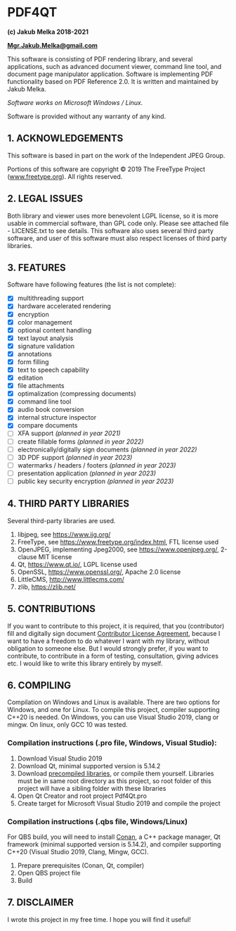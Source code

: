 
# PDF4QT
**(c) Jakub Melka 2018-2021**

**Mgr.Jakub.Melka@gmail.com**

This software is consisting of PDF rendering library, and several
applications, such as advanced document viewer, command line tool,
and document page manipulator application. Software is implementing PDF
functionality based on PDF Reference 2.0. It is written and maintained
by Jakub Melka.

*Software works on Microsoft Windows / Linux.*

Software is provided without any warranty of any kind.

## 1. ACKNOWLEDGEMENTS

This software is based in part on the work of the Independent JPEG Group.

Portions of this software are copyright © 2019 The FreeType
Project (www.freetype.org). All rights reserved.

## 2. LEGAL ISSUES

Both library and viewer uses more benevolent LGPL license, so it is more
usable in commercial software, than GPL code only. Please see attached
file - LICENSE.txt to see details. This software also uses several
third party software, and user of this software must also respect licenses
of third party libraries.

## 3. FEATURES

Software have following features (the list is not complete):

- [x] multithreading support
- [x] hardware accelerated rendering
- [x] encryption
- [x] color management
- [x] optional content handling
- [x] text layout analysis
- [x] signature validation
- [x] annotations
- [x] form filling
- [x] text to speech capability
- [x] editation
- [x] file attachments
- [x] optimalization (compressing documents)
- [x] command line tool
- [x] audio book conversion
- [x] internal structure inspector
- [x] compare documents
- [ ] XFA support *(planned in year 2021)*
- [ ] create fillable forms *(planned in year 2022)*
- [ ] electronically/digitally sign documents *(planned in year 2022)*
- [ ] 3D PDF support *(planned in year 2023)*
- [ ] watermarks / headers / footers *(planned in year 2023)*
- [ ] presentation application *(planned in year 2023)*
- [ ] public key security encryption *(planned in year 2023)*

## 4. THIRD PARTY LIBRARIES

Several third-party libraries are used.

1. libjpeg, see https://www.ijg.org/
2. FreeType, see https://www.freetype.org/index.html, FTL license used
3. OpenJPEG, implementing Jpeg2000, see https://www.openjpeg.org/, 2-clause MIT license
4. Qt, https://www.qt.io/, LGPL license used
5. OpenSSL, https://www.openssl.org/, Apache 2.0 license
6. LittleCMS, http://www.littlecms.com/
7. zlib, https://zlib.net/

## 5. CONTRIBUTIONS

If you want to contribute to this project, it is required, that you (contributor)
fill and digitally sign document [Contributor License Agreement](CLA/Contributor_License_Agreement.pdf),
because I want to have a freedom to do whatever I want with my library, without obligation
to someone else. But I would strongly prefer, if you want to contribute, to contribute
in a form of testing, consultation, giving advices etc. I would like to write this library
entirely by myself.

## 6. COMPILING

Compilation on Windows and Linux is available. There are two options for Windows,
and one for Linux. To compile this project, compiler supporting C++20 is needed.
On Windows, you can use Visual Studio 2019, clang or mingw. On linux, only GCC 10
was tested.

### Compilation instructions (.pro file, Windows, Visual Studio):
1. Download Visual Studio 2019
2. Download Qt, minimal supported version is 5.14.2
3. Download [precompiled libraries](https://github.com/JakubMelka/PdfForQt-Dependencies),
   or compile them yourself. Libraries must be in same root directory as this project,
   so root folder of this project will have a sibling folder with these libraries
4. Open Qt Creator and root project Pdf4Qt.pro
5. Create target for Microsoft Visual Studio 2019 and compile the project

### Compilation instructions (.qbs file, Windows/Linux)
For QBS build, you will need to install [Conan](https://conan.io/), a C++ package manager, Qt framework
(minimal supported version is 5.14.2), and compiler supporting C++20 (Visual Studio 2019, Clang, Mingw,
GCC).
1. Prepare prerequisites (Conan, Qt, compiler)
2. Open QBS project file
3. Build

## 7. DISCLAIMER

I wrote this project in my free time. I hope you will find it useful!
